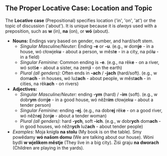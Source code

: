 ## The Proper Locative Case: Location and Topic

The **Locative case** (Prepositional) specifies location ('in', 'on', 'at') or the topic of discussion ('about'). It is unique because it is *always* used with a preposition, such as **w** (in), **na** (on), or **wó** (about).

* **Nouns:** Endings vary based on gender, number, and hard/soft stem.
    * *Singular Masculine/Neuter:* Ending **-e** or **-u**. (e.g., w dom**je** - in a house, wó cłowjek**u** - about a person, w měst**e** - in a city, na pól**u** - in a field)
    * *Singular Feminine:* Common ending is **-e**. (e.g., na rěk**e** - on a river, wó sotš**e** - about a sister, na zemj**i** - on the earth)
    * *Plural (all genders):* Often ends in **-ach** / **-jach** (hard/soft). (e.g., w dom**ach** - in houses, wó luź**ach** - about people, w měst**ach** - in cities, na rěk**ach** - on rivers)
* **Adjectives:**
    * *Singular Masculine/Neuter:* ending **-ym** (hard) / **-im** (soft). (e.g., w dobr**ym** dom**je** - in a good house, wó něžn**im** cłowjek**u** - about a tender person)
    * *Singular Feminine:* ending **-ej**. (e.g., na dobr**ej** rěk**e** - on a good river, wó něžn**ej** žon**je** - about a tender woman)
    * *Plural (all genders):* hard **-ych**, soft **-ich**. (e.g., w dobr**ych** dom**ach** - in good houses, wó něžn**ych** luź**ach** - about tender people)
* *Examples:* Moja knigła **na stolu** (My book is on the table). Smy powědamy **wó našom domu** (We are talking about our house). Wóni bydli **w wjelikem městje** (They live in a big city). Źiśi graju **na dworach** (Children are playing in the yards).